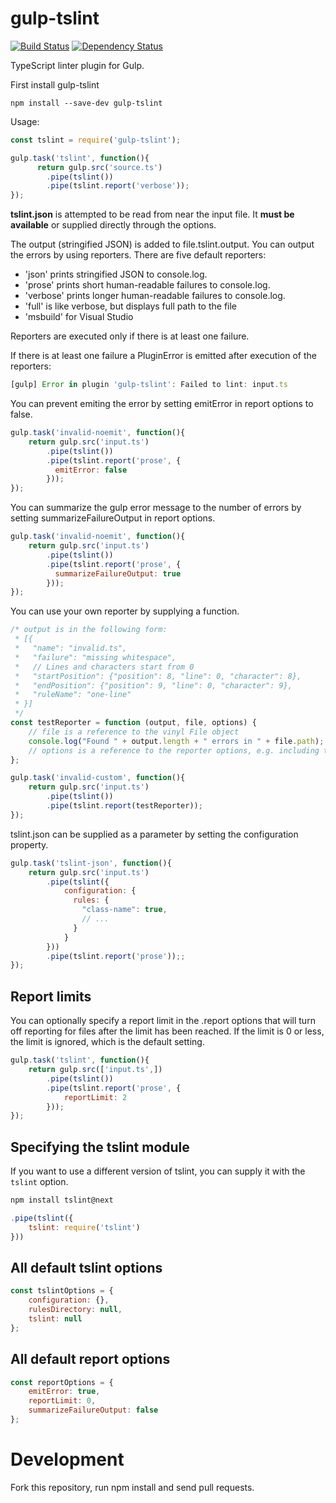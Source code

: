 gulp-tslint
===========

[![Build Status](https://travis-ci.org/panuhorsmalahti/gulp-tslint.svg?branch=master)](https://travis-ci.org/panuhorsmalahti/gulp-tslint)
[![Dependency Status](https://david-dm.org/panuhorsmalahti/gulp-tslint.svg)](https://david-dm.org/panuhorsmalahti/gulp-tslint)

TypeScript linter plugin for Gulp.


First install gulp-tslint
```shell
npm install --save-dev gulp-tslint
```


Usage:
```javascript
const tslint = require('gulp-tslint');

gulp.task('tslint', function(){
      return gulp.src('source.ts')
        .pipe(tslint())
        .pipe(tslint.report('verbose'));
});
```

**tslint.json** is attempted to be read from near the input file.
It **must be available** or supplied directly through the options.

The output (stringified JSON) is added to file.tslint.output.
You can output the errors by using reporters.
There are five default reporters:
* 'json' prints stringified JSON to console.log.
* 'prose' prints short human-readable failures to console.log.
* 'verbose' prints longer human-readable failures to console.log.
* 'full' is like verbose, but displays full path to the file
* 'msbuild' for Visual Studio

Reporters are executed only if there is at least one failure.

If there is at least one failure a PluginError is
emitted after execution of the reporters:
```javascript
[gulp] Error in plugin 'gulp-tslint': Failed to lint: input.ts
```

You can prevent emiting the error by setting emitError in report options to false.

```javascript
gulp.task('invalid-noemit', function(){
    return gulp.src('input.ts')
        .pipe(tslint())
        .pipe(tslint.report('prose', {
          emitError: false
        }));
});
```

You can summarize the gulp error message to the number of errors by setting summarizeFailureOutput in report options.

```javascript
gulp.task('invalid-noemit', function(){
    return gulp.src('input.ts')
        .pipe(tslint())
        .pipe(tslint.report('prose', {
          summarizeFailureOutput: true
        }));
});
```

You can use your own reporter by supplying a function.
```javascript
/* output is in the following form:
 * [{
 *   "name": "invalid.ts",
 *   "failure": "missing whitespace",
 *   // Lines and characters start from 0
 *   "startPosition": {"position": 8, "line": 0, "character": 8},
 *   "endPosition": {"position": 9, "line": 0, "character": 9},
 *   "ruleName": "one-line"
 * }]
 */
const testReporter = function (output, file, options) {
    // file is a reference to the vinyl File object
    console.log("Found " + output.length + " errors in " + file.path);
    // options is a reference to the reporter options, e.g. including the emitError boolean
};

gulp.task('invalid-custom', function(){
    return gulp.src('input.ts')
        .pipe(tslint())
        .pipe(tslint.report(testReporter));
});
```

tslint.json can be supplied as a parameter by setting the configuration property.
```javascript
gulp.task('tslint-json', function(){
    return gulp.src('input.ts')
        .pipe(tslint({
            configuration: {
              rules: {
                "class-name": true,
                // ...
              }
            }
        }))
        .pipe(tslint.report('prose'));;
});
```

Report limits
-------------

You can optionally specify a report limit in the .report options that will turn off reporting for files after the limit has been reached. If the limit is 0 or less, the limit is ignored, which is the default setting.

```javascript
gulp.task('tslint', function(){
    return gulp.src(['input.ts',])
        .pipe(tslint())
        .pipe(tslint.report('prose', {
            reportLimit: 2
        }));
});
```

Specifying the tslint module
----------------------------

If you want to use a different version of tslint, you can supply it with the `tslint` option.

```bash
npm install tslint@next
```

```javascript
.pipe(tslint({
    tslint: require('tslint')
}))
```

All default tslint options
--------------------------

```javascript
const tslintOptions = {
    configuration: {},
    rulesDirectory: null,
    tslint: null
};
```

All default report options
--------------------------

```javascript
const reportOptions = {
    emitError: true,
    reportLimit: 0,
    summarizeFailureOutput: false
};
```

Development
===========

Fork this repository, run npm install and send pull requests.
